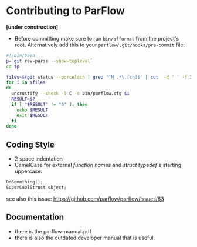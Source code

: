 # Contributing to ParFlow

__[under construction]__

- Before committing make sure to run `bin/pfformat` from the project's root.
Alternatively add this to your `parflow/.git/hooks/pre-commit` file:
```bash
#!/bin/bash
p=`git rev-parse --show-toplevel`
cd $p

files=$(git status --porcelain | grep '^M .*\.[ch]$' | cut  -d ' ' -f 3)
for i in $files
do
  uncrustify --check -l C -c bin/parflow.cfg $i
  RESULT=$?
  if [ "$RESULT" != "0" ]; then
    echo $RESULT
    exit $RESULT
  fi
done
```


## Coding Style
- 2 space indentation
- CamelCase for external *function names* and *struct typedef's* starting uppercase:
```C
DoSomething();
SuperCoolStruct object;
```

see also this issue:
https://github.com/parflow/parflow/issues/63

## Documentation
- there is the parflow-manual.pdf
- there is also the outdated developer manual that is useful.



